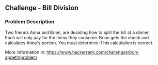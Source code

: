 ## Challenge - Bill Division

### Problem Description

Two friends Anna and Brian, are deciding how to split the bill at a dinner. Each will only pay for the items they consume. Brian gets the check and calculates Anna's portion. You must determine if his calculation is correct.

More information in: https://www.hackerrank.com/challenges/bon-appetit/problem